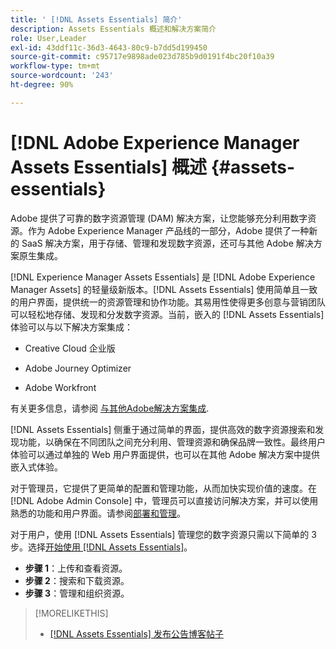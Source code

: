 ```yaml
---
title: ' [!DNL Assets Essentials] 简介'
description: Assets Essentials 概述和解决方案简介
role: User,Leader
exl-id: 43ddf11c-36d3-4643-80c9-b7dd5d199450
source-git-commit: c95717e9898ade023d785b9d0191f4bc20f10a39
workflow-type: tm+mt
source-wordcount: '243'
ht-degree: 90%

---
```


# [!DNL Adobe Experience Manager Assets Essentials] 概述 {#assets-essentials}

<!-- TBD: Update this banner to remove Beta label. 
![Banner image for beta docs](assets/do-not-localize/banner-image-beta-docs.png)
-->

Adobe 提供了可靠的数字资源管理 (DAM) 解决方案，让您能够充分利用数字资源。作为 Adobe Experience Manager 产品线的一部分，Adobe 提供了一种新的 SaaS 解决方案，用于存储、管理和发现数字资源，还可与其他 Adobe 解决方案原生集成。

[!DNL Experience Manager Assets Essentials] 是 [!DNL Adobe Experience Manager Assets] 的轻量级新版本。[!DNL Assets Essentials] 使用简单且一致的用户界面，提供统一的资源管理和协作功能。其易用性使得更多创意与营销团队可以轻松地存储、发现和分发数字资源。当前，嵌入的 [!DNL Assets Essentials] 体验可以与以下解决方案集成：

* Creative Cloud 企业版

* Adobe Journey Optimizer

* Adobe Workfront

有关更多信息，请参阅 [与其他Adobe解决方案集成](integration.md).

[!DNL Assets Essentials] 侧重于通过简单的界面，提供高效的数字资源搜索和发现功能，以确保在不同团队之间充分利用、管理资源和确保品牌一致性。最终用户体验可以通过单独的 Web 用户界面提供，也可以在其他 Adobe 解决方案中提供嵌入式体验。

对于管理员，它提供了更简单的配置和管理功能，从而加快实现价值的速度。在 [!DNL Adobe Admin Console] 中，管理员可以直接访问解决方案，并可以使用熟悉的功能和用户界面。请参阅[部署和管理](/help/deploy-administer.md)。

对于用户，使用 [!DNL Assets Essentials] 管理您的数字资源只需以下简单的 3 步。选择[开始使用 [!DNL Assets Essentials]](/help/get-started.md)。

* **步骤 1**：上传和查看资源。
* **步骤 2**：搜索和下载资源。
* **步骤 3**：管理和组织资源。

>[!MORELIKETHIS]
>
>* [[!DNL Assets Essentials] 发布公告博客帖子](https://blog.adobe.com/en/publish/2021/04/27/introducing-adobe-experience-manager-assets-essentials-to-simplify-collaboration-across-teams.html)

